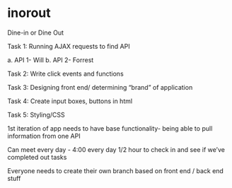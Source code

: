 # inorout

Dine-in or Dine Out

Task 1: Running AJAX requests to find API

a. API 1- Will
b. API 2- Forrest

Task 2: Write click events and functions

Task 3: Designing front end/ determining “brand” of application

Task 4: Create input boxes, buttons in html

Task 5: Styling/CSS

1st iteration of app needs to have base functionality- being able to pull information from one API

Can meet every day - 4:00 every day 1/2 hour to check in and see if we’ve completed out tasks

Everyone needs to create their own branch based on front end / back end stuff
